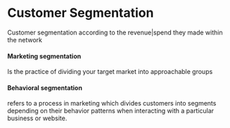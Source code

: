 # Customer Segmentation 
<p>Customer segmentation according to the revenue|spend they made within the network</p>
<!-- <i>We have two different segmentation prespectives (Behavioral and Marketing)</i> -->

#### Marketing segmentation
<p>Is the practice of dividing your target market into approachable groups</p>

#### Behavioral segmentation
<p>refers to a process in marketing which divides customers into segments depending on their behavior patterns when interacting with a particular business or website.</p>